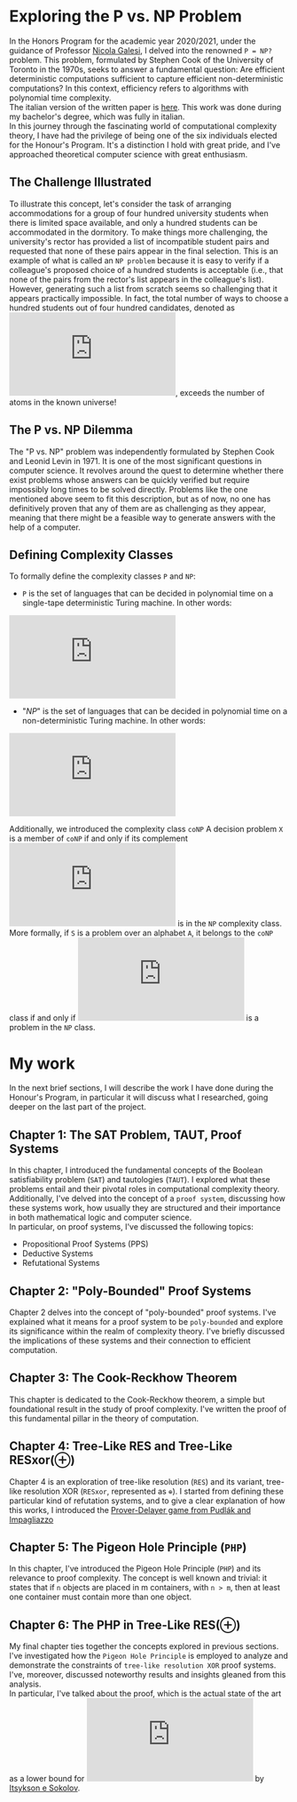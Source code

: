 # Exploring the P vs. NP Problem

In the Honors Program for the academic year 2020/2021, under the guidance of Professor [Nicola Galesi](https://scholar.google.com/citations?user=0Ch05b4AAAAJ), I delved into the renowned `P = NP?` problem. This problem, formulated by Stephen Cook of the University of Toronto in the 1970s, seeks to answer a fundamental question: Are efficient deterministic computations sufficient to capture efficient non-deterministic computations? In this context, efficiency refers to algorithms with polynomial time complexity.  
The italian version of the written paper is [here](https://github.com/Harachili/relazione_percorso_d_eccellenza). This work was done during my bachelor's degree, which was fully in italian.  
In this journey through the fascinating world of computational complexity theory, I have had the privilege of being one of the six individuals elected for the Honour's Program. It's a distinction I hold with great pride, and I've approached theoretical computer science with great enthusiasm.

## The Challenge Illustrated

To illustrate this concept, let's consider the task of arranging accommodations for a group of four hundred university students when there is limited space available, and only a hundred students can be accommodated in the dormitory. To make things more challenging, the university's rector has provided a list of incompatible student pairs and requested that none of these pairs appear in the final selection. This is an example of what is called an `NP problem` because it is easy to verify if a colleague's proposed choice of a hundred students is acceptable (i.e., that none of the pairs from the rector's list appears in the colleague's list). However, generating such a list from scratch seems so challenging that it appears practically impossible. In fact, the total number of ways to choose a hundred students out of four hundred candidates, denoted as ![equation](https://latex.codecogs.com/svg.latex?%5Ccolor%7Bwhite%7D%5Cbinom%7B400%7D%7B100%7D), exceeds the number of atoms in the known universe!

## The P vs. NP Dilemma

The "P vs. NP" problem was independently formulated by Stephen Cook and Leonid Levin in 1971. It is one of the most significant questions in computer science. It revolves around the quest to determine whether there exist problems whose answers can be quickly verified but require impossibly long times to be solved directly. Problems like the one mentioned above seem to fit this description, but as of now, no one has definitively proven that any of them are as challenging as they appear, meaning that there might be a feasible way to generate answers with the help of a computer.

## Defining Complexity Classes

To formally define the complexity classes `P` and `NP`:

- `P` is the set of languages that can be decided in polynomial time on a single-tape deterministic Turing machine. In other words:  
  
![equation](https://latex.codecogs.com/svg.latex?%5Ccolor%7Bwhite%7DP%20=%20%5Cbigcup%5Climits_%7Bk%20%5Cin%20%5Cmathbb%7BN%7D%7DTIME(n%5Ek))

- "$NP$" is the set of languages that can be decided in polynomial time on a non-deterministic Turing machine. In other words:  
  
![equation](https://latex.codecogs.com/svg.latex?%5Ccolor%7Bwhite%7DNP%20=%20%5Cbigcup%5Climits_%7Bk%20%5Cin%20%5Cmathbb%7BN%7D%7DNTIME(n%5Ek))


Additionally, we introduced the complexity class `coNP` A decision problem `X` is a member of `coNP` if and only if its complement ![equation](https://latex.codecogs.com/svg.latex?%5Ccolor%7Bwhite%7D%5Cbar%7BX%7D) is in the `NP` complexity class. More formally, if `S` is a problem over an alphabet `A`, it belongs to the `coNP` class if and only if ![equation](https://latex.codecogs.com/svg.latex?%5Ccolor%7Bwhite%7DA%5E%7B*%7D%5Cbackslash%20S=S%5E%7Bc%7D) is a problem in the `NP` class.



# My work

In the next brief sections, I will describe the work I have done during the Honour's Program, in particular it will discuss what I researched, going deeper on the last part of the project.  

## Chapter 1: The SAT Problem, TAUT, Proof Systems

In this chapter, I introduced the fundamental concepts of the Boolean satisfiability problem (`SAT`) and tautologies (`TAUT`). I explored what these problems entail and their pivotal roles in computational complexity theory. Additionally, I've delved into the concept of a `proof system`, discussing how these systems work, how usually they are structured and their importance in both mathematical logic and computer science.  
In particular, on proof systems, I've discussed the following topics:  

- Propositional Proof Systems (PPS)
- Deductive Systems
- Refutational Systems


## Chapter 2: "Poly-Bounded" Proof Systems

Chapter 2 delves into the concept of "poly-bounded" proof systems. I've explained what it means for a proof system to be `poly-bounded` and explore its significance within the realm of complexity theory. I've briefly discussed the implications of these systems and their connection to efficient computation.

## Chapter 3: The Cook-Reckhow Theorem

This chapter is dedicated to the Cook-Reckhow theorem, a simple but foundational result in the study of proof complexity. I've written the proof of this fundamental pillar in the theory of computation.

## Chapter 4: Tree-Like RES and Tree-Like RESxor(⊕)

Chapter 4 is an exploration of tree-like resolution (`RES`) and its variant, tree-like resolution XOR (`RESxor`, represented as `⊕`). I started from defining these particular kind of refutation systems, and to give a clear explanation of how this works, I introduced the [Prover-Delayer game from Pudlák and Impagliazzo](https://dl.acm.org/doi/pdf/10.5555/338219.338244)

## Chapter 5: The Pigeon Hole Principle (`PHP`)

In this chapter, I've introduced the Pigeon Hole Principle (`PHP`) and its relevance to proof complexity. The concept is well known and trivial: it states that if `n` objects are placed in m containers, with `n > m`, then at least one container must contain more than one object.

## Chapter 6: The PHP in Tree-Like RES(⊕)

My final chapter ties together the concepts explored in previous sections. I've investigated how the `Pigeon Hole Principle` is employed to analyze and demonstrate the constraints of `tree-like resolution XOR` proof systems. I've, moreover, discussed noteworthy results and insights gleaned from this analysis.  
In particular, I've talked about the proof, which is the actual state of the art as a lower bound for ![equation](https://latex.codecogs.com/svg.latex?%5Ccolor%7Bwhite%7DPHP_%7Bn%7D%5E%7Bm%7D) by [Itsykson e Sokolov](https://logic.pdmi.ras.ru/~sokolov/files/papers/splitting.pdf).  




